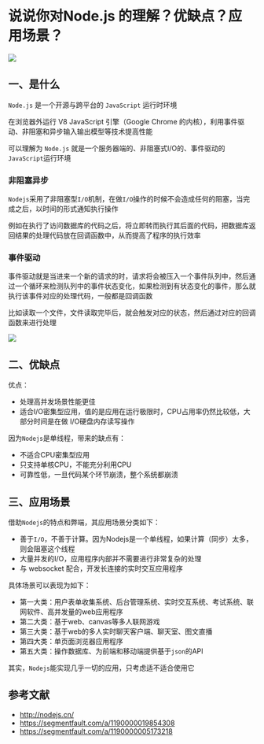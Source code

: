 <!--
 * @Author: lijing
 * @Date: 2023-12-15 23:09:43
 * @LastEditors: lijing
 * @LastEditTime: 2023-12-15 23:48:45
 * @Description: 
-->
# 说说你对Node.js 的理解？优缺点？应用场景？

![](https://static.vue-js.com/b565d240-c1e6-11eb-ab90-d9ae814b240d.png)

## 一、是什么

`Node.js` 是一个开源与跨平台的 `JavaScript` 运行时环境

在浏览器外运行 V8 JavaScript 引擎（Google Chrome 的内核），利用事件驱动、非阻塞和异步输入输出模型等技术提高性能

可以理解为 `Node.js` 就是一个服务器端的、非阻塞式I/O的、事件驱动的`JavaScript`运行环境

### 非阻塞异步

`Nodejs`采用了非阻塞型`I/O`机制，在做`I/O`操作的时候不会造成任何的阻塞，当完成之后，以时间的形式通知执行操作

例如在执行了访问数据库的代码之后，将立即转而执行其后面的代码，把数据库返回结果的处理代码放在回调函数中，从而提高了程序的执行效率

### 事件驱动

事件驱动就是当进来一个新的请求的时，请求将会被压入一个事件队列中，然后通过一个循环来检测队列中的事件状态变化，如果检测到有状态变化的事件，那么就执行该事件对应的处理代码，一般都是回调函数

比如读取一个文件，文件读取完毕后，就会触发对应的状态，然后通过对应的回调函数来进行处理

![](https://static.vue-js.com/a7729590-c1e8-11eb-ab90-d9ae814b240d.png)

## 二、优缺点

优点：

+   处理高并发场景性能更佳
+   适合I/O密集型应用，值的是应用在运行极限时，CPU占用率仍然比较低，大部分时间是在做 I/O硬盘内存读写操作

因为`Nodejs`是单线程，带来的缺点有：

+   不适合CPU密集型应用
+   只支持单核CPU，不能充分利用CPU
+   可靠性低，一旦代码某个环节崩溃，整个系统都崩溃

## 三、应用场景

借助`Nodejs`的特点和弊端，其应用场景分类如下：

+   善于`I/O`，不善于计算。因为Nodejs是一个单线程，如果计算（同步）太多，则会阻塞这个线程
+   大量并发的I/O，应用程序内部并不需要进行非常复杂的处理
+   与 websocket 配合，开发长连接的实时交互应用程序

具体场景可以表现为如下：

+   第一大类：用户表单收集系统、后台管理系统、实时交互系统、考试系统、联网软件、高并发量的web应用程序
+   第二大类：基于web、canvas等多人联网游戏
+   第三大类：基于web的多人实时聊天客户端、聊天室、图文直播
+   第四大类：单页面浏览器应用程序
+   第五大类：操作数据库、为前端和移动端提供基于`json`的API

其实，`Nodejs`能实现几乎一切的应用，只考虑适不适合使用它

## 参考文献

+   http://nodejs.cn/
+   https://segmentfault.com/a/1190000019854308
+   https://segmentfault.com/a/1190000005173218